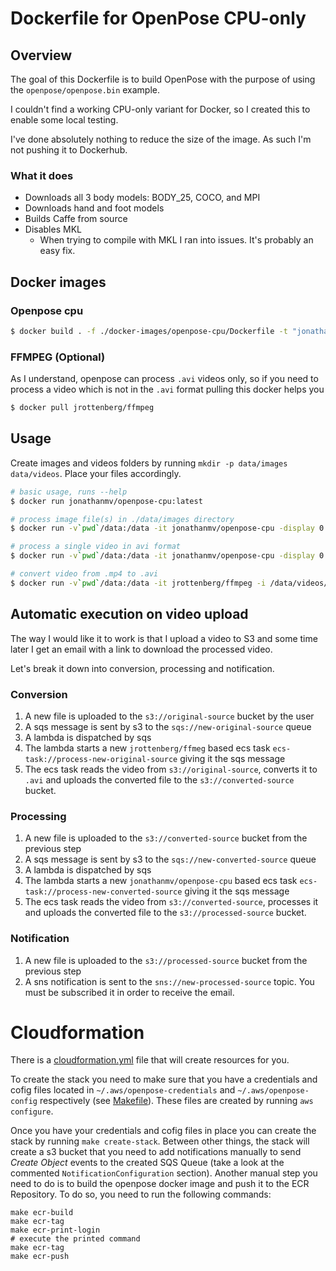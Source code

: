 # Dockerfile for OpenPose CPU-only

## Overview

The goal of this Dockerfile is to build OpenPose with the purpose of using the `openpose/openpose.bin` example.

I couldn't find a working CPU-only variant for Docker, so I created this to enable some local testing.

I've done absolutely nothing to reduce the size of the image. As such I'm not pushing it to Dockerhub.

### What it does

- Downloads all 3 body models: BODY_25, COCO, and MPI
- Downloads hand and foot models
- Builds Caffe from source
- Disables MKL
  - When trying to compile with MKL I ran into issues. It's probably an easy fix.

## Docker images

### Openpose cpu

```sh
$ docker build . -f ./docker-images/openpose-cpu/Dockerfile -t "jonathanmv/openpose-cpu"
```

### FFMPEG (Optional)

As I understand, openpose can process `.avi` videos only, so if you need to process a video which is not in the `.avi` format pulling this docker helps you

```sh
$ docker pull jrottenberg/ffmpeg
```

## Usage

Create images and videos folders by running `mkdir -p data/images data/videos`. Place your files accordingly.

```sh
# basic usage, runs --help
$ docker run jonathanmv/openpose-cpu:latest
```

```sh
# process image file(s) in ./data/images directory
$ docker run -v`pwd`/data:/data -it jonathanmv/openpose-cpu -display 0 -image_dir /data/images -write_images /data/images
```

```sh
# process a single video in avi format
$ docker run -v`pwd`/data:/data -it jonathanmv/openpose-cpu -display 0 -video /data/videos/video.avi -write_video /data/videos/video_rendered.avi
```

```sh
# convert video from .mp4 to .avi
$ docker run -v`pwd`/data:/data -it jrottenberg/ffmpeg -i /data/videos/video.mp4 /data/videos/video.avi
```

## Automatic execution on video upload

The way I would like it to work is that I upload a video to S3 and some time later I get an email with a link to download the processed video.

Let's break it down into conversion, processing and notification.

### Conversion

1. A new file is uploaded to the `s3://original-source` bucket by the user
2. A sqs message is sent by s3 to the `sqs://new-original-source` queue
3. A lambda is dispatched by sqs
4. The lambda starts a new `jrottenberg/ffmeg` based ecs task `ecs-task://process-new-original-source` giving it the sqs message
5. The ecs task reads the video from `s3://original-source`, converts it to `.avi` and uploads the converted file to the `s3://converted-source` bucket.

### Processing

1. A new file is uploaded to the `s3://converted-source` bucket from the previous step
2. A sqs message is sent by s3 to the `sqs://new-converted-source` queue
3. A lambda is dispatched by sqs
4. The lambda starts a new `jonathanmv/openpose-cpu` based ecs task `ecs-task://process-new-converted-source` giving it the sqs message
5. The ecs task reads the video from `s3://converted-source`, processes it and uploads the converted file to the `s3://processed-source` bucket.

### Notification

1. A new file is uploaded to the `s3://processed-source` bucket from the previous step
2. A sns notification is sent to the `sns://new-processed-source` topic. You must be subscribed it in order to receive the email.

# Cloudformation

There is a [cloudformation.yml](./cloudformation.yml) file that will create resources for you.

To create the stack you need to make sure that you have a credentials and cofig files located in `~/.aws/openpose-credentials` and `~/.aws/openpose-config` respectively (see [Makefile](./Makefile)). These files are created by running `aws configure`.

Once you have your credentials and cofig files in place you can create the stack by running `make create-stack`.
Between other things, the stack will create a s3 bucket that you need to add notifications manually to send _Create Object_ events to the created SQS Queue (take a look at the commented `NotificationConfiguration` section).
Another manual step you need to do is to build the openpose docker image and push it to the ECR Repository. To do so, you need to run the following commands:

```
make ecr-build
make ecr-tag
make ecr-print-login
# execute the printed command
make ecr-tag
make ecr-push
```
